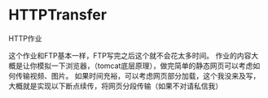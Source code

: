# HTTPTransfer
HTTP作业

这个作业和FTP基本一样，FTP写完之后这个就不会花太多时间。
作业的内容大概是让你模拟一下浏览器，（tomcat底层原理），做完简单的静态网页可以考虑如何传输视频、图片。
如果时间充裕，可以考虑网页部分加载，这个我没来及写，大概就是实现以下断点续传，将网页分段传输（如果不对请私信我）
